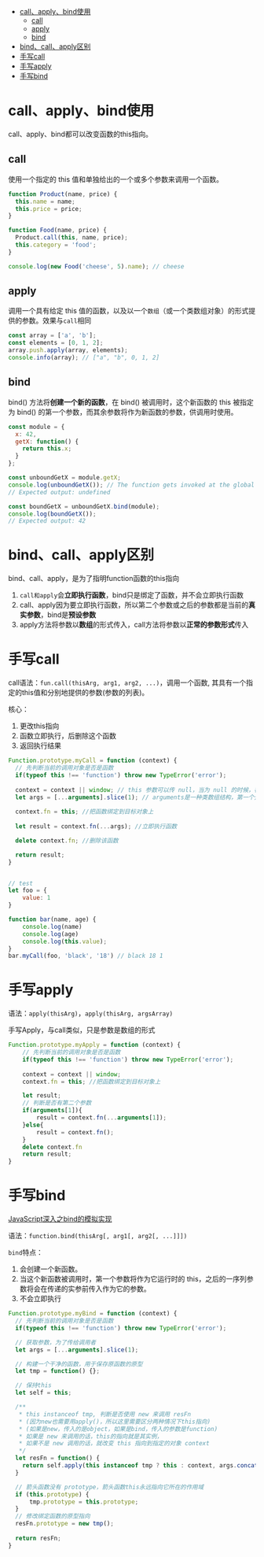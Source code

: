 - [call、apply、bind使用](#callapplybind使用)
  - [call](#call)
  - [apply](#apply)
  - [bind](#bind)
- [bind、call、apply区别](#bindcallapply区别)
- [手写call](#手写call)
- [手写apply](#手写apply)
- [手写bind](#手写bind)

# call、apply、bind使用

call、apply、bind都可以改变函数的this指向。

## call

使用一个指定的 this 值和单独给出的一个或多个参数来调用一个函数。

```js
function Product(name, price) {
  this.name = name;
  this.price = price;
}

function Food(name, price) {
  Product.call(this, name, price);
  this.category = 'food';
}

console.log(new Food('cheese', 5).name); // cheese
```

## apply

调用一个具有给定 this 值的函数，以及以一个`数组`（或一个类数组对象）的形式提供的参数。效果与`call`相同

```js
const array = ['a', 'b'];
const elements = [0, 1, 2];
array.push.apply(array, elements);
console.info(array); // ["a", "b", 0, 1, 2]
```

## bind

bind() 方法将**创建一个新的函数**，在 bind() 被调用时，这个新函数的 this 被指定为 bind() 的第一个参数，而其余参数将作为新函数的参数，供调用时使用。

```js
const module = {
  x: 42,
  getX: function() {
    return this.x;
  }
};

const unboundGetX = module.getX;
console.log(unboundGetX()); // The function gets invoked at the global scope
// Expected output: undefined

const boundGetX = unboundGetX.bind(module);
console.log(boundGetX());
// Expected output: 42
```

# bind、call、apply区别

bind、call、apply，是为了指明function函数的this指向

1. `call和apply`会**立即执行函数**，bind只是绑定了函数，并不会立即执行函数
2. call、apply因为要立即执行函数，所以第二个参数或之后的参数都是当前的**真实参数**，bind是**预设参数**
3. apply方法将参数以**数组**的形式传入，call方法将参数以**正常的参数形式**传入

# 手写call

call语法：`fun.call(thisArg, arg1, arg2, ...)`，调用一个函数, 其具有一个指定的this值和分别地提供的参数(参数的列表)。

核心：

1. 更改this指向
2. 函数立即执行，后删除这个函数
3. 返回执行结果

```js
Function.prototype.myCall = function (context) {
  // 先判断当前的调用对象是否是函数
  if(typeof this !== 'function') throw new TypeError('error');
  
  context = context || window; // this 参数可以传 null，当为 null 的时候，视为指向 window
  let args = [...arguments].slice(1); // arguments是一种类数组结构，第一个元素是this，后面的才是真正意义上的参数
  
  context.fn = this; //把函数绑定到目标对象上
  
  let result = context.fn(...args); //立即执行函数

  delete context.fn; //删除该函数

  return result;
}


// test
let foo = {
    value: 1
}

function bar(name, age) {
    console.log(name)
    console.log(age)
    console.log(this.value);
}
bar.myCall(foo, 'black', '18') // black 18 1
```


# 手写apply

语法：`apply(thisArg)`，`apply(thisArg, argsArray)`

手写Apply，与call类似，只是参数是数组的形式

```js
Function.prototype.myApply = function (context) {
    // 先判断当前的调用对象是否是函数
    if(typeof this !== 'function') throw new TypeError('error');
    
    context = context || window;
    context.fn = this; //把函数绑定到目标对象上

    let result;
    // 判断是否有第二个参数
    if(arguments[1]){
        result = context.fn(...arguments[1]);
    }else{
        result = context.fn();
    }
    delete context.fn
    return result;
}
```

# 手写bind

[JavaScript深入之bind的模拟实现](https://github.com/mqyqingfeng/Blog/issues/12)

语法：`function.bind(thisArg[, arg1[, arg2[, ...]]])`

`bind`特点：

1. 会创建一个新函数。
2. 当这个新函数被调用时，第一个参数将作为它运行时的 this，之后的一序列参数将会在传递的实参前传入作为它的参数。
3. 不会立即执行

```js
Function.prototype.myBind = function (context) {
  // 先判断当前的调用对象是否是函数
  if(typeof this !== 'function') throw new TypeError('error');

  // 获取参数，为了传给调用者
  let args = [...arguments].slice(1);

  // 构建一个干净的函数，用于保存原函数的原型
  let tmp = function() {};

  // 保持this
  let self = this;

  /**
   * this instanceof tmp, 判断是否使用 new 来调用 resFn
   * (因为new也需要用apply()，所以这里需要区分两种情况下this指向)
   * (如果是new，传入的是object，如果是bind，传入的参数是function)
   * 如果是 new 来调用的话，this的指向就是其实例，
   * 如果不是 new 调用的话，就改变 this 指向到指定的对象 context
   */ 
  let resFn = function() {
    return self.apply(this instanceof tmp ? this : context, args.concat(...arguments))
  }

  // 箭头函数没有 prototype，箭头函数this永远指向它所在的作用域
  if (this.prototype) {
      tmp.prototype = this.prototype;
  }
  // 修改绑定函数的原型指向
  resFn.prototype = new tmp();
  
  return resFn;
}
```
